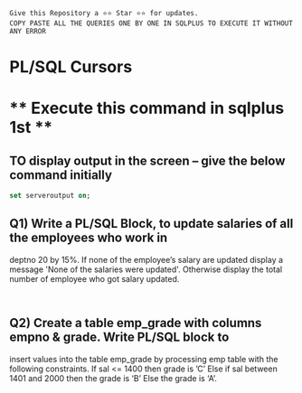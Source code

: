 ```
Give this Repository a ⭐️⭐️ Star ⭐️⭐️ for updates.
COPY PASTE ALL THE QUERIES ONE BY ONE IN SQLPLUS TO EXECUTE IT WITHOUT ANY ERROR
```

# PL/SQL Cursors
# ** Execute this command in sqlplus 1st **
## TO display output in the screen – give the below command initially 
```sql
set serveroutput on;
```
## Q1) Write a PL/SQL Block, to update salaries of all the employees who work in
deptno 20 by 15%. If none of the employee’s salary are updated display a
message &#39;None of the salaries were updated&#39;. Otherwise display the total number
of employee who got salary updated.

```sql

```
```sql

```

## Q2) Create a table emp_grade with columns empno &amp; grade. Write PL/SQL block to
insert values into the table emp_grade by processing emp table with the following
constraints.
If sal &lt;= 1400 then grade is ’C’
Else if sal between 1401 and 2000 then the grade is ‘B’ Else the grade is ‘A’.
```sql

```
```sql

```
